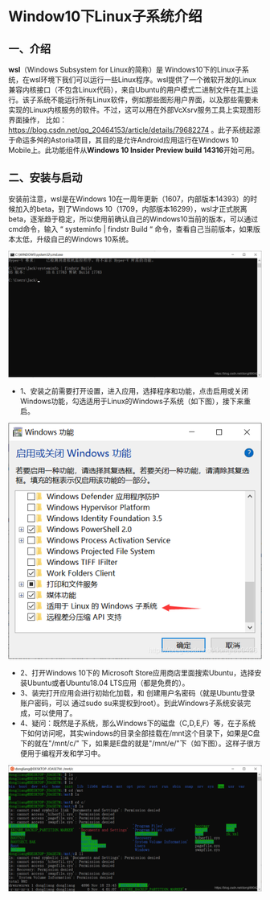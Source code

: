 # Window10下Linux子系统介绍

## 一、介绍
**wsl**（Windows Subsystem for Linux的简称）是 Windows10下的Linux子系统，在wsl环境下我们可以运行一些Linux程序。wsl提供了一个微软开发的Linux兼容内核接口（不包含Linux代码），来自Ubuntu的用户模式二进制文件在其上运行。该子系统不能运行所有Linux软件，例如那些图形用户界面，以及那些需要未实现的Linux内核服务的软件。不过，这可以用在外部VcXsrv服务工具上实现图形界面操作， 比如：https://blog.csdn.net/qq_20464153/article/details/79682274 。此子系统起源于命运多舛的Astoria项目，其目的是允许Android应用运行在Windows 10 Mobile上。此功能组件从**Windows 10 Insider Preview build 14316**开始可用。

## 二、安装与启动
安装前注意，wsl是在Windows 10在一周年更新（1607，内部版本14393）的时候加入的beta，到了Windows 10（1709，内部版本16299），wsl才正式脱离beta，逐渐趋于稳定，所以使用前确认自己的Windows10当前的版本，可以通过cmd命令，输入 “ systeminfo | findstr Build “ 命令，查看自己当前版本，如果版本太低，升级自己的Windows 10系统。

![](https://github.com/SimpleDays/studyessay/blob/master/windows/images/cmd.png)

* 1、安装之前需要打开设置，进入应用，选择程序和功能，点击启用或关闭Windows功能，勾选适用于Linux的Windows子系统（如下图），接下来重启。

![](https://github.com/SimpleDays/studyessay/blob/master/windows/images/windowsgn.png)

* 2、打开Windows 10下的 Microsoft Store应用商店里面搜索Ubuntu，选择安装Ubuntu或者Ubuntu18.04 LTS应用（都是免费的）。
* 3、装完打开应用会进行初始化加载，和 创建用户名密码（就是Ubuntu登录账户密码，可以 通过sudo su来提权到root）。到此Windows子系统安装完成，可以使用了。
* 4、疑问：既然是子系统，那么Windows下的磁盘（C,D,E,F）等，在子系统下如何访问呢，其实windows的目录全部挂载在/mnt这个目录下，如果是C盘下的就在"/mnt/c/" 下，如果是E盘的就是"/mnt/e/"下（如下图）。这样子很方便用于编程开发和学习中。

![](https://github.com/SimpleDays/studyessay/blob/master/windows/images/cmd2.png)